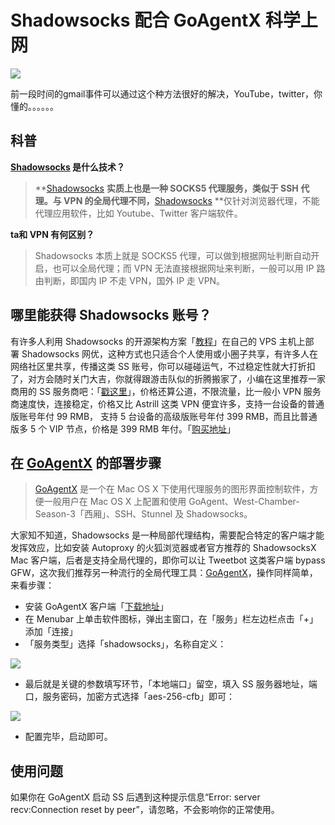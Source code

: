 # Shadowsocks 配合 GoAgentX 科学上网

![](http://7q5cfr.com1.z0.glb.clouddn.com/kxsw1.png)

前一段时间的gmail事件可以通过这个种方法很好的解决，YouTube，twitter，你懂的。。。。。。

## 科普

**[Shadowsocks](http://maoshu.cc/tag/shadowsocks) 是什么技术？**

> **[Shadowsocks](http://maoshu.cc/tag/shadowsocks) **实质上也是一种 SOCKS5 代理服务，类似于 SSH 代理。与 VPN 的全局代理不同，**[Shadowsocks](http://maoshu.cc/tag/shadowsocks) **仅针对浏览器代理，不能代理应用软件，比如 Youtube、Twitter 客户端软件。

**ta和 VPN 有何区别？**

> Shadowsocks 本质上就是 SOCKS5 代理，可以做到根据网址判断自动开启，也可以全局代理；而 VPN 无法直接根据网址来判断，一般可以用 IP 路由判断，即国内 IP 不走 VPN，国外 IP 走 VPN。

## 哪里能获得 Shadowsocks 账号？

有许多人利用 Shadowsocks 的开源架构方案「[教程](https://github.com/shadowsocks/shadowsocks)」在自己的 VPS 主机上部署 Shadowsocks 网优，这种方式也只适合个人使用或小圈子共享，有许多人在网络社区里共享，传播这类 SS 账号，你可以碰碰运气，不过稳定性就大打折扣了，对方会随时关门大吉，你就得跟游击队似的折腾搬家了，小编在这里推荐一家商用的 SS 服务商吧：「[戳这里](https://shadowsocks.com/)」，价格还算公道，不限流量，比一般小 VPN 服务商速度快，连接稳定，价格又比 Astrill 这类 VPN 便宜许多，支持一台设备的普通版账号年付 99 RMB， 支持 5 台设备的高级版账号年付 399 RMB，而且比普通版多 5 个 VIP 节点，价格是 399 RMB 年付。「[购买地址](https://shadowsocks.com/)」

## 在 [GoAgentX](http://maoshu.cc/tag/goagentx) 的部署步骤

> [GoAgentX](http://maoshu.cc/tag/goagentx) 是一个在 Mac OS X 下使用代理服务的图形界面控制软件，方便一般用户在 Mac OS X 上配置和使用 GoAgent、West-Chamber-Season-3「西厢」、SSH、Stunnel 及 Shadowsocks。

大家知不知道，Shadowsocks 是一种局部代理结构，需要配合特定的客户端才能发挥效应，比如安装 Autoproxy 的火狐浏览器或者官方推荐的 ShadowsocksX Mac 客户端，后者是支持全局代理的，即你可以让 Tweetbot 这类客户端 bypass GFW，这次我们推荐另一种流行的全局代理工具：[GoAgentX](http://maoshu.cc/tag/goagentx)，操作同样简单，来看步骤：

  * 安装 GoAgentX 客户端「[下载地址](https://github.com/ohdarling/GoAgentX/archive/master.zip)」
  * 在 Menubar 上单击软件图标，弹出主窗口，在「服务」栏左边栏点击「+」添加「连接」
  * 「服务类型」选择「shadowsocks」，名称自定义：

![](http://7q5cfr.com1.z0.glb.clouddn.com/kxsw2.png)

  * 最后就是关键的参数填写环节，「本地端口」留空，填入 SS 服务器地址，端口，服务密码，加密方式选择「aes-256-cfb」即可：

![](http://7q5cfr.com1.z0.glb.clouddn.com/kxsw3.png)

  * 配置完毕，启动即可。

## 使用问题

如果你在 GoAgentX 启动 SS 后遇到这种提示信息“Error: server recv:Connection reset by peer”，请忽略，不会影响你的正常使用。
